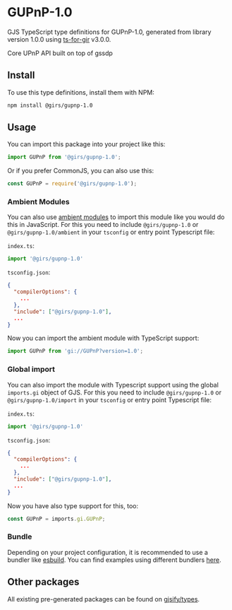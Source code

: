 
# GUPnP-1.0

GJS TypeScript type definitions for GUPnP-1.0, generated from library version 1.0.0 using [ts-for-gir](https://github.com/gjsify/ts-for-gir) v3.0.0.

Core UPnP API built on top of gssdp

## Install

To use this type definitions, install them with NPM:
```bash
npm install @girs/gupnp-1.0
```

## Usage

You can import this package into your project like this:
```ts
import GUPnP from '@girs/gupnp-1.0';
```

Or if you prefer CommonJS, you can also use this:
```ts
const GUPnP = require('@girs/gupnp-1.0');
```

### Ambient Modules

You can also use [ambient modules](https://github.com/gjsify/ts-for-gir/tree/main/packages/cli#ambient-modules) to import this module like you would do this in JavaScript.
For this you need to include `@girs/gupnp-1.0` or `@girs/gupnp-1.0/ambient` in your `tsconfig` or entry point Typescript file:

`index.ts`:
```ts
import '@girs/gupnp-1.0'
```

`tsconfig.json`:
```json
{
  "compilerOptions": {
    ...
  },
  "include": ["@girs/gupnp-1.0"],
  ...
}
```

Now you can import the ambient module with TypeScript support: 

```ts
import GUPnP from 'gi://GUPnP?version=1.0';
```

### Global import

You can also import the module with Typescript support using the global `imports.gi` object of GJS.
For this you need to include `@girs/gupnp-1.0` or `@girs/gupnp-1.0/import` in your `tsconfig` or entry point Typescript file:

`index.ts`:
```ts
import '@girs/gupnp-1.0'
```

`tsconfig.json`:
```json
{
  "compilerOptions": {
    ...
  },
  "include": ["@girs/gupnp-1.0"],
  ...
}
```

Now you have also type support for this, too:

```ts
const GUPnP = imports.gi.GUPnP;
```

### Bundle

Depending on your project configuration, it is recommended to use a bundler like [esbuild](https://esbuild.github.io/). You can find examples using different bundlers [here](https://github.com/gjsify/ts-for-gir/tree/main/examples).

## Other packages

All existing pre-generated packages can be found on [gjsify/types](https://github.com/gjsify/types).

